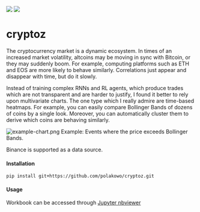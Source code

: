 ![](https://img.shields.io/github/license/polakowo/cryptoz)
![](https://img.shields.io/travis/polakowo/cryptoz)

# cryptoz

The cryptocurrency market is a dynamic ecosystem. In times of an increased market volatility, altcoins may be moving in sync with Bitcoin, or they may suddenly boom. For example, computing platforms such as ETH and EOS are more likely to behave similarly. Correlations just appear and disappear with time, but do it slowly.

Instead of training complex RNNs and RL agents, which produce trades which are not transparent and are harder to justify, I found it better to rely upon multivariate charts. The one type which I really admire are time-based heatmaps. For example, you can easily compare Bollinger Bands of dozens of coins by a single look. Moreover, you can automatically cluster them to derive which coins are behaving similarly.

![example-chart.png](https://github.com/polakowo/cryptoz/blob/master/example-chart.png?raw=true)
Example: Events where the price exceeds Bollinger Bands.

Binance is supported as a data source.

#### Installation

```
pip install git+https://github.com/polakowo/cryptoz.git
```

#### Usage

Workbook can be accessed through [Jupyter nbviewer](http://nbviewer.jupyter.org/github/polakowo/cryptoz/blob/master/Workbook.ipynb)
